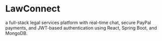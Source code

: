 # LawConnect
a full-stack legal services platform with real-time chat, secure PayPal payments, and JWT-based authentication using React, Spring Boot, and MongoDB.
